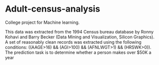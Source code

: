 # Adult-census-analysis
College project for Machine learning.

This data was extracted from the 1994 Census bureau database by Ronny Kohavi and Barry Becker (Data Mining and Visualization, Silicon Graphics). 
A set of reasonably clean records was extracted using the following conditions: ((AAGE>16) && (AGI>100) && (AFNLWGT>1) && (HRSWK>0)). 
The prediction task is to determine whether a person makes over $50K a year
